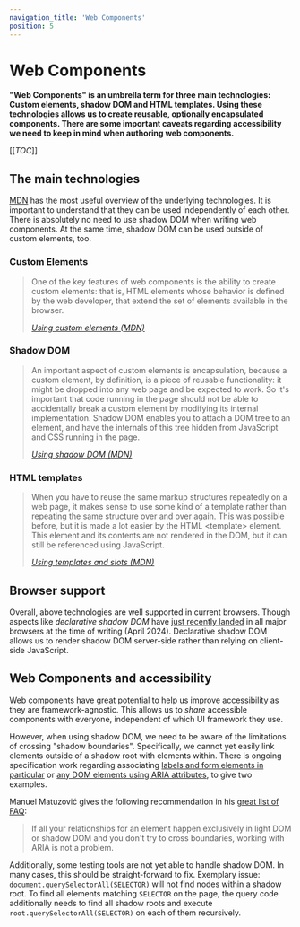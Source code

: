 ```yaml
---
navigation_title: 'Web Components'
position: 5
---
```


# Web Components

**"Web Components" is an umbrella term for three main technologies: Custom elements, shadow DOM and HTML templates. Using these technologies allows us to create reusable, optionally encapsulated components. There are some important caveats regarding accessibility we need to keep in mind when authoring web components.**

[[_TOC_]]

## The main technologies

[MDN](https://developer.mozilla.org/en-US/docs/Web/API/Web_components) has the most useful overview of the underlying technologies. It is important to understand that they can be used independently of each other. There is absolutely no need to use shadow DOM when writing web components. At the same time, shadow DOM can be used outside of custom elements, too.

### Custom Elements

> One of the key features of web components is the ability to create custom elements: that is, HTML elements whose behavior is defined by the web developer, that extend the set of elements available in the browser.
>
> <cite>[Using custom elements (MDN)](https://developer.mozilla.org/en-US/docs/Web/API/Web_components/Using_custom_elements)</cite>

### Shadow DOM

> An important aspect of custom elements is encapsulation, because a custom element, by definition, is a piece of reusable functionality: it might be dropped into any web page and be expected to work. So it's important that code running in the page should not be able to accidentally break a custom element by modifying its internal implementation. Shadow DOM enables you to attach a DOM tree to an element, and have the internals of this tree hidden from JavaScript and CSS running in the page.
>
> <cite>[Using shadow DOM (MDN)](https://developer.mozilla.org/en-US/docs/Web/API/Web_components/Using_shadow_DOM)</cite>

### HTML templates

> When you have to reuse the same markup structures repeatedly on a web page, it makes sense to use some kind of a template rather than repeating the same structure over and over again. This was possible before, but it is made a lot easier by the HTML \<template\> element. This element and its contents are not rendered in the DOM, but it can still be referenced using JavaScript.
>
> <cite>[Using templates and slots
> (MDN)](https://developer.mozilla.org/en-US/docs/Web/API/Web_components/Using_templates_and_slots)</cite>

## Browser support

Overall, above technologies are well supported in current browsers. Though aspects like _declarative shadow DOM_ have [just recently landed](https://caniuse.com/declarative-shadow-dom) in all major browsers at the time of writing (April 2024). Declarative shadow DOM allows us to render shadow DOM server-side rather than relying on client-side JavaScript.

## Web Components and accessibility

Web components have great potential to help us improve accessibility as they are framework-agnostic. This allows us to _share_ accessible components with everyone, independent of which UI framework they use.

However, when using shadow DOM, we need to be aware of the limitations of crossing "shadow boundaries". Specifically, we cannot yet easily link elements outside of a shadow root with elements within. There is ongoing specification work regarding associating [labels and form elements in particular](https://github.com/whatwg/html/issues/3219) or [any DOM elements using ARIA attributes](https://github.com/WICG/aom/issues/192), to give two examples.

Manuel Matuzović gives the following recommendation in his [great list of FAQ](https://www.matuzo.at/blog/2023/web-components-accessibility-faq):

> If all your relationships for an element happen exclusively in light DOM or shadow DOM and you don't try to cross boundaries, working with ARIA is not a problem.

Additionally, some testing tools are not yet able to handle shadow DOM. In many cases, this should be straight-forward to fix. Exemplary issue: `document.querySelectorAll(SELECTOR)` will not find nodes within a shadow root. To find all elements matching `SELECTOR` on the page, the query code additionally needs to find all shadow roots and execute `root.querySelectorAll(SELECTOR)` on each of them recursively.
